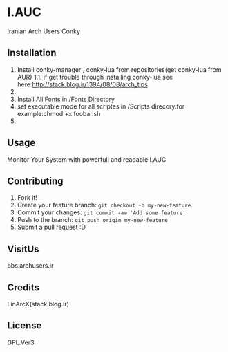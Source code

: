 # I.AUC
Iranian Arch Users Conky
## Installation
1. Install conky-manager , conky-lua from repositories(get conky-lua from AUR)
1.1. if get trouble through installing conky-lua see here:http://stack.blog.ir/1394/08/08/arch_tips
2.
3. Install All Fonts in /Fonts Directory
4. set executable mode for all scriptes in /Scripts direcory.for example:chmod +x foobar.sh
5. 


## Usage
Monitor Your System with powerfull and readable I.AUC
## Contributing
1. Fork it!
2. Create your feature branch: `git checkout -b my-new-feature`
3. Commit your changes: `git commit -am 'Add some feature'`
4. Push to the branch: `git push origin my-new-feature`
5. Submit a pull request :D


## VisitUs
bbs.archusers.ir
## Credits
LinArcX(stack.blog.ir)
## License
GPL.Ver3
